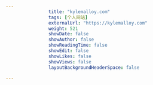 ---
                title: "kylemalloy.com"
                tags: [个人网站]
                externalUrl: "https://kylemalloy.com"
                weight: 521
                showDate: false
                showAuthor: false
                showReadingTime: false
                showEdit: false
                showLikes: false
                showViews: false
                layoutBackgroundHeaderSpace: false
                ---


